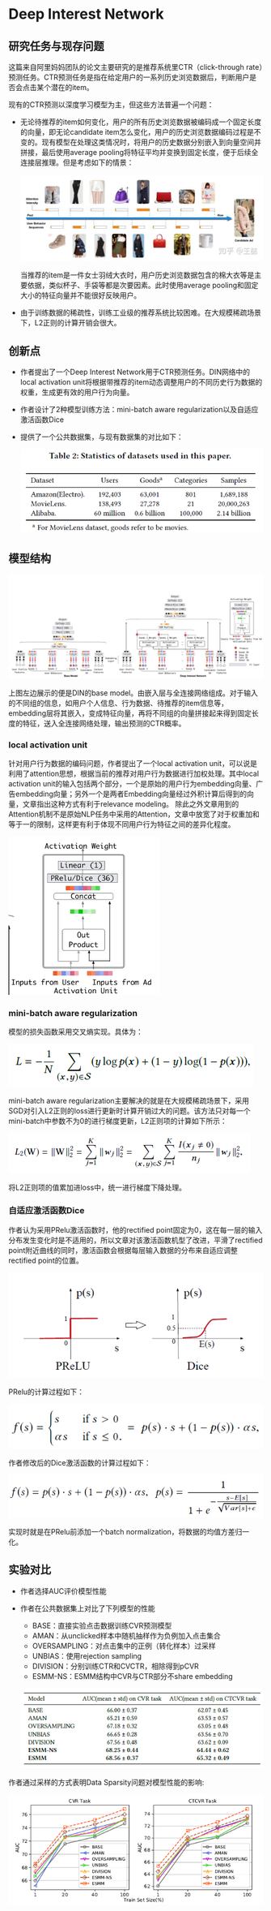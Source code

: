 # Deep Interest Network

## 研究任务与现存问题

这篇来自阿里妈妈团队的论文主要研究的是推荐系统里CTR（click-through rate）预测任务。CTR预测任务是指在给定用户的一系列历史浏览数据后，判断用户是否会点击某个潜在的item。

现有的CTR预测以深度学习模型为主，但这些方法普遍一个问题：

- 无论待推荐的item如何变化，用户的所有历史浏览数据被编码成一个固定长度的向量，即无论candidate item怎么变化，用户的历史浏览数据编码过程是不变的。现有模型在处理这类情况时，将用户的历史数据分别嵌入到向量空间并拼接，最后使用average pooling将特征平均并变换到固定长度，便于后续全连接层推理。但是考虑如下的情景：

  ![img](../img/v2-7eaa88ef5974c172b8c22a4602bd407a_b.jpg)

  当推荐的item是一件女士羽绒大衣时，用户历史浏览数据包含的棉大衣等是主要依据，类似杯子、手袋等都是次要因素。此时使用average pooling和固定大小的特征向量并不能很好反映用户。

- 由于训练数据的稀疏性，训练工业级的推荐系统比较困难。在大规模稀疏场景下，L2正则的计算开销会很大。

## 创新点

- 作者提出了一个Deep Interest Network用于CTR预测任务。DIN网络中的local activation unit将根据带推荐的item动态调整用户的不同历史行为数据的权重，生成更有效的用户行为向量。

- 作者设计了2种模型训练方法：mini-batch aware regularization以及自适应激活函数Dice

- 提供了一个公共数据集，与现有数据集的对比如下：

  ![image-20210328193739984](../img/image-20210328193739984.png)

## 模型结构

![image-20210328193445099](../img/image-20210328193445099.png)

上图左边展示的便是DIN的base model。由嵌入层与全连接网络组成。对于输入的不同组的信息，如用户个人信息、行为数据、待推荐的item信息等，embedding层将其嵌入，变成特征向量，再将不同组的向量拼接起来得到固定长度的特征，送入全连接网络处理，输出预测的CTR概率。

### local activation unit

针对用户行为数据的编码问题，作者提出了一个local activation unit，可以说是利用了attention思想，根据当前的推荐对用户行为数据进行加权处理。其中local activation unit的输入包括两个部分，一个是原始的用户行为embedding向量、广告embedding向量；另外一个是两者Embedding向量经过外积计算后得到的向量，文章指出这种方式有利于relevance modeling。 除此之外文章用到的Attention机制不是原始NLP任务中采用的Attention，文章中放宽了对于权重加和等于一的限制，这样更有利于体现不同用户行为特征之间的差异化程度。

![image-20210329103941427](../img/image-20210329103941427.png)

### mini-batch aware regularization

模型的损失函数采用交叉熵实现。具体为：

![image-20210328193544032](../img/image-20210328193544032.png)

mini-batch aware regularization主要解决的就是在大规模稀疏场景下，采用SGD对引入L2正则的loss进行更新时计算开销过大的问题。该方法只对每一个mini-batch中参数不为0的进行梯度更新，L2正则项的计算如下所示：

![image-20210328193642496](../img/image-20210328193642496.png)

将L2正则项的值累加进loss中，统一进行梯度下降处理。

### 自适应激活函数Dice

作者认为采用PRelu激活函数时，他的rectified point固定为0，这在每一层的输入分布发生变化时是不适用的，所以文章对该激活函数机型了改进，平滑了rectified point附近曲线的同时，激活函数会根据每层输入数据的分布来自适应调整rectified point的位置。

![image-20210329104539276](../img/image-20210329104539276.png)

PRelu的计算过程如下：

![image-20210329104633036](../img/image-20210329104633036.png)

作者修改后的Dice激活函数的计算过程如下：

![image-20210329104722956](../img/image-20210329104722956.png)

实现时就是在PRelu前添加一个batch normalization，将数据的均值方差归一化。

## 实验对比

- 作者选择AUC评价模型性能

- 作者在公共数据集上对比了下列模型的性能

  - BASE：直接实验点击数据训练CVR预测模型
  - AMAN：从unclicked样本中随机抽样作为负例加入点击集合
  - OVERSAMPLING：对点击集中的正例（转化样本）过采样
  - UNBIAS：使用rejection sampling
  - DIVISION：分别训练CTR和CVCTR，相除得到pCVR
  - ESMM-NS：ESMM结构中CVR与CTR部分不share embedding

  

  ![image-20210325153504091](../img/image-20210325153504091.png)



作者通过采样的方式表明Data Sparsity问题对模型性能的影响:

![image-20210325153705747](../img/image-20210325153705747.png)